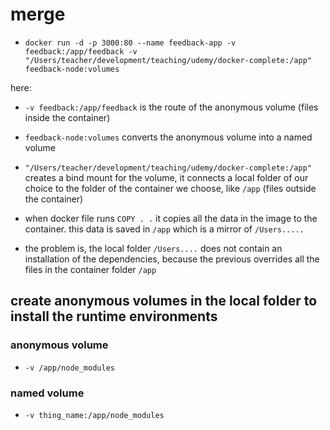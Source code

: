 # merge

- `docker run -d -p 3000:80 --name feedback-app -v feedback:/app/feedback -v "/Users/teacher/development/teaching/udemy/docker-complete:/app" feedback-node:volumes`

here:

- `-v feedback:/app/feedback` is the route of the anonymous volume (files inside the container)
  
- `feedback-node:volumes` converts the anonymous volume into a named volume
  
- `"/Users/teacher/development/teaching/udemy/docker-complete:/app"` creates a bind mount for the volume, it connects a local folder of our choice to the folder of the container we choose, like `/app` (files outside the container)

- when docker file runs `COPY . .` it copies all the data in the image to the container. this data is saved in `/app` which is a mirror of `/Users.....`
  
- the problem is, the local folder `/Users....` does not contain an installation of the dependencies, because the previous overrides all the files in the container folder `/app`

## create anonymous volumes in the local folder to install the runtime environments



### anonymous volume 

- `-v /app/node_modules`

### named volume

- `-v thing_name:/app/node_modules`